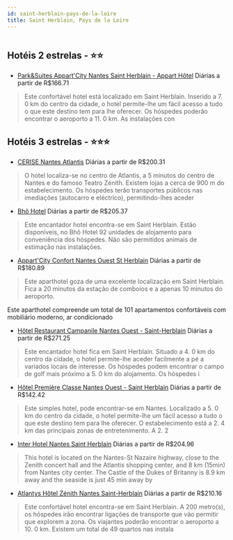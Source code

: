 ```yaml
---
id: saint-herblain-pays-de-la-loire
title: Saint Herblain, Pays de la Loire
---
```


<center><img src="http://photos.hotelbeds.com/giata/13/135444/135444a_hb_a_004.jpg" alt="" /></center>


## Hotéis 2 estrelas - ⭐️⭐️

-    [Park&Suites Appart'City Nantes Saint Herblain - Appart Hôtel](https://www.hurb.com/hoteis/saint-herblain/park-suites-appart-city-nantes-saint-herblain-appart-hotel-JNP-JP389517?cmp=18055) Diárias a partir de R$166.71
   > Este confortável hotel está localizado em Saint Herblain. Inserido a 7. 0 km do centro da cidade, o hotel permite-lhe um fácil acesso a tudo o que este destino tem para lhe oferecer. Os hóspedes poderão encontrar o aeroporto a 11. 0 km. As instalações con

## Hotéis 3 estrelas - ⭐️⭐️⭐️

-    [CERISE Nantes Atlantis](https://www.hurb.com/hoteis/saint-herblain/cerise-nantes-atlantis-JNP-JP126708?cmp=18055) Diárias a partir de R$200.31
   > O hotel localiza-se no centro de Atlantis, a 5 minutos do centro de Nantes e do famoso Teatro Zénith. Existem lojas a cerca de 900 m do estabelecimento. Os hóspedes terão transportes públicos nas imediações (autocarro e eléctrico), permitindo-lhes aceder 
-    [Bhô Hotel](https://www.hurb.com/hoteis/saint-herblain/bho-hotel-JNP-JP715685?cmp=18055) Diárias a partir de R$205.37
   > Este encantador hotel encontra-se em Saint Herblain. Estão disponíveis, no Bhô Hotel 92 unidades de alojamento para conveniência dos hóspedes. Não são permitidos animais de estimação nas instalações. 
-    [Appart'City Confort Nantes Ouest St Herblain](https://www.hurb.com/hoteis/saint-herblain/appart-city-confort-nantes-ouest-st-herblain-JNP-JP039462?cmp=18055) Diárias a partir de R$180.89
   > Este aparthotel goza de uma excelente localização em Saint Herblain. Fica a 20 minutos da estação de comboios e a apenas 10 minutos do aeroporto.

Este aparthotel compreende um total de 101 apartamentos confortáveis com mobiliário moderno, ar condicionado
-    [Hôtel Restaurant Campanile Nantes Ouest - Saint-Herblain](https://www.hurb.com/hoteis/saint-herblain/hotel-restaurant-campanile-nantes-ouest-saint-herblain-JNP-JP080867?cmp=18055) Diárias a partir de R$271.25
   > Este encantador hotel fica em Saint Herblain. Situado a 4. 0 km do centro da cidade, o hotel permite-lhe aceder facilmente a pé a variados locais de interesse. Os hóspedes podem encontrar o campo de golf mais próximo a 5. 0 km do alojamento. Os hóspedes i
-    [Hôtel Première Classe Nantes Ouest - Saint Herblain](https://www.hurb.com/hoteis/saint-herblain/hotel-premiere-classe-nantes-ouest-saint-herblain-JNP-JP039471?cmp=18055) Diárias a partir de R$142.42
   > Este simples hotel, pode encontrar-se em Nantes. Localizado a 5. 0 km do centro da cidade, o hotel permite-lhe um fácil acesso a tudo o que este destino tem para lhe oferecer. O estabelecimento está a 2. 4 km das principais zonas de entretenimento. A 2. 2
-    [Inter Hotel Nantes Saint Herblain](https://www.hurb.com/hoteis/saint-herblain/inter-hotel-nantes-saint-herblain-JNP-JP039472?cmp=18055) Diárias a partir de R$204.96
   > This hotel is located on the Nantes-St Nazaire highway, close to the Zenith concert hall and the Atlantis shopping center, and 8 km (15min) from Nantes city center. The Castle of the Dukes of Britanny is 8.9 km away and the seaside is just 45 min away by 
-    [Atlantys Hôtel Zénith Nantes Saint-Herblain](https://www.hurb.com/hoteis/saint-herblain/atlantys-hotel-zenith-nantes-saint-herblain-JNP-JP110777?cmp=18055) Diárias a partir de R$210.16
   > Este confortável hotel encontra-se em Saint Herblain. A 200 metro(s), os hóspedes irão encontrar ligações de transporte que vão permitir que explorem a zona. Os viajantes poderão encontrar o aeroporto a 10. 0 km. Existem um total de 49 quartos nas instala
